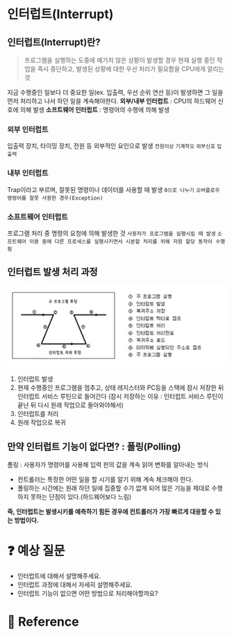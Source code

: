 # 인터럽트(Interrupt)

## 인터럽트(Interrupt)란?
> 프로그램을 실행하는 도중에 예기치 않은 상황이 발생할 경우 현재 실행 중인 작업을 즉시 중단하고, 발생된 상황에 대한 우선 처리가 필요함을 CPU에게 알리는 것
  
지금 수행중인 일보다 더 중요한 일(ex. 입출력, 우선 순위 연산 등)이 발생하면 그 일을 먼저 처리하고 나서 하던 일을 계속해야한다.
**외부/내부 인터럽트** : CPU의 하드웨어 신호에 의해 발생
**소프트웨어 인터럽트** : 명령어의 수행에 의해 발생

### 외부 인터럽트
입출력 장치, 타이밍 장치, 전원 등 외부적인 요인으로 발생
`전원이상` `기계착오` `외부신호` `입출력`

### 내부 인터럽트
Trap이라고 부르며, 잘못된 명령이나 데이터를 사용할 때 발생
`0으로 나누기` `오버플로우` `명령어를 잘못 사용한 경우(Exception)` 

### 소프트웨어 인터럽트
프로그램 처리 중 명령의 요청에 의해 발생한 것
`사용자가 프로그램을 실행시킬 때 발생` `소프트웨어 이용 중에 다른 프로세스를 실행시키면서 시분할 처리를 위해 자원 할당 동작이 수행됨 `

## 인터럽트 발생 처리 과정
[![](./img/os_img3.PNG?width=400px)]()
  
1. 인터럽트 발생
2. 현재 수행중인 프로그램을 멈추고, 상태 레지스터와 PC등을 스택에 잠시 저장한 뒤 인터럽트 서비스 루틴으로 들어간다
(잠시 저장하는 이유 : 인터럽트 서비스 루틴이 끝난 뒤 다시 원래 작업으로 돌아와야해서)
3. 인터럽트를 처리
4. 원래 작업으로 복귀

## 만약 인터럽트 기능이 없다면? : 폴링(Polling)
폴링 : 사용자가 명령어를 사용해 입력 핀의 값을 계속 읽어 변화를 알아내는 방식
- 컨트롤러는 특정한 어떤 일을 할 시기를 알기 위해 계속 체크해야 한다.
- 폴링하는 시간에는 원래 하던 일에 집중할 수가 없게 되어 많은 기능을 제대로 수행하지 못하는 단점이 있다.(하드웨어보다 느림)

**즉, 인터럽트는 발생시키를 예측하기 힘든 경우에 컨트롤러가 가장 빠르게 대응할 수 있는 방법이다.**

# :question: 예상 질문
- 인터럽트에 대해서 설명해주세요.
- 인터럽트 과정에 대해서 자세히 설명해주세요.
- 인터럽트 기능이 없으면 어떤 방법으로 처리해야할까요?

# :newspaper: Reference
